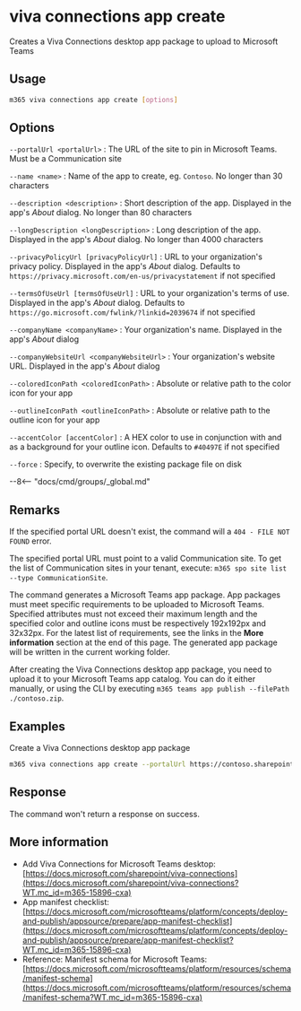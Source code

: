 # viva connections app create

Creates a Viva Connections desktop app package to upload to Microsoft Teams

## Usage

```sh
m365 viva connections app create [options]
```

## Options

`--portalUrl <portalUrl>`
: The URL of the site to pin in Microsoft Teams. Must be a Communication site

`--name <name>`
: Name of the app to create, eg. `Contoso`. No longer than 30 characters

`--description <description>`
: Short description of the app. Displayed in the app's _About_ dialog. No longer than 80 characters

`--longDescription <longDescription>`
: Long description of the app. Displayed in the app's _About_ dialog. No longer than 4000 characters

`--privacyPolicyUrl [privacyPolicyUrl]`
: URL to your organization's privacy policy. Displayed in the app's _About_ dialog. Defaults to `https://privacy.microsoft.com/en-us/privacystatement` if not specified

`--termsOfUseUrl [termsOfUseUrl]`
: URL to your organization's terms of use. Displayed in the app's _About_ dialog. Defaults to `https://go.microsoft.com/fwlink/?linkid=2039674` if not specified

`--companyName <companyName>`
: Your organization's name. Displayed in the app's _About_ dialog

`--companyWebsiteUrl <companyWebsiteUrl>`
: Your organization's website URL. Displayed in the app's _About_ dialog

`--coloredIconPath <coloredIconPath>`
: Absolute or relative path to the color icon for your app

`--outlineIconPath <outlineIconPath>`
: Absolute or relative path to the outline icon for your app

`--accentColor [accentColor]`
: A HEX color to use in conjunction with and as a background for your outline icon. Defaults to `#40497E` if not specified

`--force`
: Specify, to overwrite the existing package file on disk

--8<-- "docs/cmd/groups/_global.md"

## Remarks

If the specified portal URL doesn't exist, the command will a `404 - FILE NOT FOUND` error.

The specified portal URL must point to a valid Communication site. To get the list of Communication sites in your tenant, execute: `m365 spo site list --type CommunicationSite`.

The command generates a Microsoft Teams app package. App packages must meet specific requirements to be uploaded to Microsoft Teams. Specified attributes must not exceed their maximum length and the specified color and outline icons must be respectively 192x192px and 32x32px. For the latest list of requirements, see the links in the **More information** section at the end of this page. The generated app package will be written in the current working folder.

After creating the Viva Connections desktop app package, you need to upload it to your Microsoft Teams app catalog. You can do it either manually, or using the CLI by executing `m365 teams app publish --filePath ./contoso.zip`.

## Examples

Create a Viva Connections desktop app package

```sh
m365 viva connections app create --portalUrl https://contoso.sharepoint.com --name Contoso --description "Contoso company app" --longDescription "Stay on top of what's happening at Contoso" --companyName Contoso --companyWebsiteUrl https://contoso.com --coloredIconPath icon-color.png --outlineIconPath icon-outline.png
```

## Response

The command won't return a response on success.

## More information

- Add Viva Connections for Microsoft Teams desktop: [https://docs.microsoft.com/sharepoint/viva-connections](https://docs.microsoft.com/sharepoint/viva-connections?WT.mc_id=m365-15896-cxa)
- App manifest checklist: [https://docs.microsoft.com/microsoftteams/platform/concepts/deploy-and-publish/appsource/prepare/app-manifest-checklist](https://docs.microsoft.com/microsoftteams/platform/concepts/deploy-and-publish/appsource/prepare/app-manifest-checklist?WT.mc_id=m365-15896-cxa)
- Reference: Manifest schema for Microsoft Teams: [https://docs.microsoft.com/microsoftteams/platform/resources/schema/manifest-schema](https://docs.microsoft.com/microsoftteams/platform/resources/schema/manifest-schema?WT.mc_id=m365-15896-cxa)
